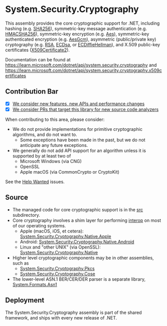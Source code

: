 # System.Security.Cryptography

This assembly provides the core cryptographic support for .NET, including
hashing (e.g. [SHA256](https://learn.microsoft.com/dotnet/api/system.security.cryptography.sha256)),
symmetric-key message authentication (e.g. [HMACSHA256](https://learn.microsoft.com/dotnet/api/system.security.cryptography.hmacsha256)),
symmetric-key encryption (e.g. [Aes](https://learn.microsoft.com/dotnet/api/system.security.cryptography.aes)),
symmetric-key authenticated encryption (e.g. [AesGcm](https://learn.microsoft.com/dotnet/api/system.security.cryptography.aesgcm)),
asymmetric (public/private key) cryptography (e.g. [RSA](https://learn.microsoft.com/dotnet/api/system.security.cryptography.rsa), [ECDsa](https://learn.microsoft.com/dotnet/api/system.security.cryptography.ecdsa), or [ECDiffieHellman](https://learn.microsoft.com/dotnet/api/system.security.cryptography.ecdiffiehellman)),
and X.509 public-key certificates ([X509Certificate2](https://learn.microsoft.com/dotnet/api/system.security.cryptography.x509certificates.x509certificate2)).

Documentation can be found at https://learn.microsoft.com/dotnet/api/system.security.cryptography and https://learn.microsoft.com/dotnet/api/system.security.cryptography.x509certificates

## Contribution Bar

- [x] [We consider new features, new APIs and performance changes](/src/libraries/README.md#primary-bar)
- [x] [We consider PRs that target this library for new source code analyzers](/src/libraries/README.md#secondary-bars)

When contributing to this area, please consider:

- We do not provide implementations for primitive cryptographic algorithms, and do not want to.
  - Some exceptions have been made in the past, but we do not anticipate any future exceptions.
- We generally do not add API support for an algorithm unless it is supported by at least two of
  - Microsoft Windows (via CNG)
  - OpenSSL
  - Apple macOS (via CommonCrypto or CryptoKit)

See the [Help Wanted](https://github.com/dotnet/runtime/issues?q=is%3Aissue+is%3Aopen+label%3A%22help+wanted%22+label%3Aarea-System.Security) issues.

## Source

* The managed code for core cryptographic support is in the [src](src/) subdirectory.
* Core cryptography involves a shim layer for performing [interop](/docs/coding-guidelines/interop-guidelines.md) on most of our operating systems.
  * Apple (macOS, iOS, et cetera): [System.Security.Cryptography.Native.Apple](/src/native/libs/System.Security.Cryptography.Native.Apple/)
  * Android: [System.Security.Cryptography.Native.Android](/src/native/libs/System.Security.Cryptography.Native.Android/)
  * Linux and "other UNIX" (via OpenSSL): [System.Security.Cryptography.Native](/src/native/libs/System.Security.Cryptography.Native/)
* Higher level cryptographic components may be in other assemblies, such as
  * [System.Security.Cryptography.Pkcs](../System.Security.Cryptography.Pkcs/)
  * [System.Security.Cryptography.Cose](../System.Security.Cryptography.Cose/)
* The lower-level ASN.1 BER/CER/DER parser is a separate library, [System.Formats.Asn1](../System.Formats.Asn1/)

## Deployment

The System.Security.Cryptography assembly is part of the shared framework, and ships with every new release of .NET.
